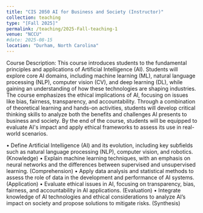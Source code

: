 ```yaml
---
title: "CIS 2050 AI for Business and Society (Instructor)"
collection: teaching
type: "[Fall 2025]"
permalink: /teaching/2025-Fall-teaching-1
venue: "NCCU"
#date: 2025-08-15
location: "Durham, North Carolina"
---
```

Course Description: 
This course introduces students to the fundamental principles and applications of Artificial Intelligence (AI). Students will explore core AI domains, including machine learning (ML), natural language processing (NLP), computer vision (CV), and deep learning (DL), while gaining an understanding of how these technologies are shaping industries. The course emphasizes the ethical implications of AI, focusing on issues like bias, fairness, transparency, and accountability. Through a combination of theoretical learning and hands-on activities, students will develop critical thinking skills to analyze both the benefits and challenges AI presents to business and society. By the end of the course, students will be equipped to evaluate AI's impact and apply ethical frameworks to assess its use in real-world scenarios.

•	Define Artificial Intelligence (AI) and its evolution, including key subfields such as natural language processing (NLP), computer vision, and robotics. (Knowledge)
•	Explain machine learning techniques, with an emphasis on neural networks and the differences between supervised and unsupervised learning. (Comprehension)
•	Apply data analysis and statistical methods to assess the role of data in the development and performance of AI systems. (Application)
•	Evaluate ethical issues in AI, focusing on transparency, bias, fairness, and accountability in AI applications. (Evaluation)
•	Integrate knowledge of AI technologies and ethical considerations to analyze AI’s impact on society and propose solutions to mitigate risks. (Synthesis)
